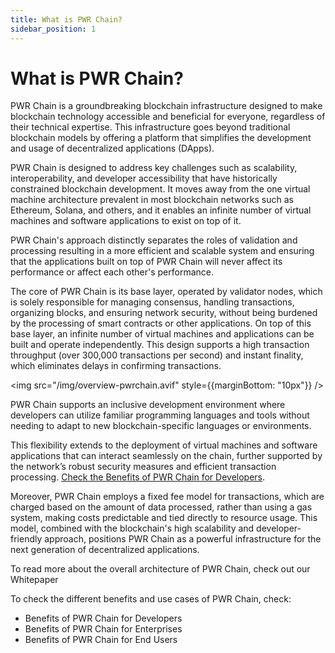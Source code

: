 ```yaml
---
title: What is PWR Chain?
sidebar_position: 1
---
```


# What is PWR Chain?

PWR Chain is a groundbreaking blockchain infrastructure designed to make blockchain technology accessible and beneficial for everyone, regardless of their technical expertise. This infrastructure goes beyond traditional blockchain models by offering a platform that simplifies the development and usage of decentralized applications (DApps).

PWR Chain is designed to address key challenges such as scalability, interoperability, and developer accessibility that have historically constrained blockchain development. It moves away from the one virtual machine architecture prevalent in most blockchain networks such as Ethereum, Solana, and others, and it enables an infinite number of virtual machines and software applications to exist on top of it. 

PWR Chain's approach distinctly separates the roles of validation and processing resulting in a more efficient and scalable system and ensuring that the applications built on top of PWR Chain will never affect its performance or affect each other's performance.

The core of PWR Chain is its base layer, operated by validator nodes, which is solely responsible for managing consensus, handling transactions, organizing blocks, and ensuring network security, without being burdened by the processing of smart contracts or other applications. On top of this base layer, an infinite number of virtual machines and applications can be built and operate independently. This design supports a high transaction throughput (over 300,000 transactions per second) and instant finality, which eliminates delays in confirming transactions.

<img src="/img/overview-pwrchain.avif" style={{marginBottom: "10px"}} />

PWR Chain supports an inclusive development environment where developers can utilize familiar programming languages and tools without needing to adapt to new blockchain-specific languages or environments.

This flexibility extends to the deployment of virtual machines and software applications that can interact seamlessly on the chain, further supported by the network’s robust security measures and efficient transaction processing. [Check the Benefits of PWR Chain for Developers](/).

Moreover, PWR Chain employs a fixed fee model for transactions, which are charged based on the amount of data processed, rather than using a gas system, making costs predictable and tied directly to resource usage. This model, combined with the blockchain's high scalability and developer-friendly approach, positions PWR Chain as a powerful infrastructure for the next generation of decentralized applications​​​​.

To read more about the overall architecture of PWR Chain, check out our Whitepaper   

To check the different benefits and use cases of PWR Chain, check:
- Benefits of PWR Chain for Developers
- Benefits of PWR Chain for Enterprises
- Benefits of PWR Chain for End Users
